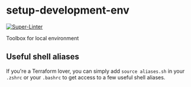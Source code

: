 # setup-development-env

[![Super-Linter](https://github.com/taufort/setup-development-env/actions/workflows/lint/badge.svg)](https://github.com/marketplace/actions/super-linter)

Toolbox for local environment

## Useful shell aliases

If you're a Terraform lover, you can simply add `source aliases.sh` in your `.zshrc` or your `.bashrc` to get access
to a few useful shell aliases.
